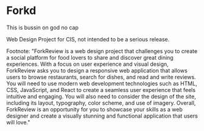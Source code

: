 # Forkd
This is bussin on god no cap

Web Design Project for CIS, not intended to be a serious release.

Footnote:
"ForkReview is a web design project that challenges you to create a social platform for food lovers to share and discover great dining experiences. With a focus on user experience and visual design, ForkReview asks you to design a responsive web application that allows users to browse restaurants, search for dishes, and read and write reviews. You will need to use modern web development technologies such as HTML, CSS, JavaScript, and React to create a seamless user experience that feels intuitive and engaging. You will also need to consider the design of the site, including its layout, typography, color scheme, and use of imagery. Overall, ForkReview is an opportunity for you to showcase your skills as a web designer and create a visually stunning and functional application that users will love."
